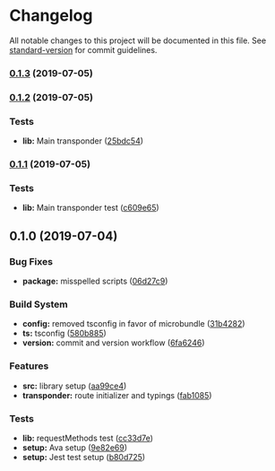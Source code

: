 # Changelog

All notable changes to this project will be documented in this file. See [standard-version](https://github.com/conventional-changelog/standard-version) for commit guidelines.

### [0.1.3](https://github.com/AntJanus/electron-transponder/compare/v0.1.2...v0.1.3) (2019-07-05)



### [0.1.2](https://github.com/AntJanus/electron-transponder/compare/v0.1.1...v0.1.2) (2019-07-05)


### Tests

* **lib:** Main transponder ([25bdc54](https://github.com/AntJanus/electron-transponder/commit/25bdc54))



### [0.1.1](https://github.com/AntJanus/electron-transponder/compare/v0.1.0...v0.1.1) (2019-07-05)


### Tests

* **lib:** Main transponder test ([c609e65](https://github.com/AntJanus/electron-transponder/commit/c609e65))



## 0.1.0 (2019-07-04)


### Bug Fixes

* **package:** misspelled scripts ([06d27c9](https://github.com/AntJanus/electron-transponder/commit/06d27c9))


### Build System

* **config:** removed tsconfig in favor of microbundle ([31b4282](https://github.com/AntJanus/electron-transponder/commit/31b4282))
* **ts:** tsconfig ([580b885](https://github.com/AntJanus/electron-transponder/commit/580b885))
* **version:** commit and version workflow ([6fa6246](https://github.com/AntJanus/electron-transponder/commit/6fa6246))


### Features

* **src:** library setup ([aa99ce4](https://github.com/AntJanus/electron-transponder/commit/aa99ce4))
* **transponder:** route initializer and typings ([fab1085](https://github.com/AntJanus/electron-transponder/commit/fab1085))


### Tests

* **lib:** requestMethods test ([cc33d7e](https://github.com/AntJanus/electron-transponder/commit/cc33d7e))
* **setup:** Ava setup ([9e82e69](https://github.com/AntJanus/electron-transponder/commit/9e82e69))
* **setup:** Jest test setup ([b80d725](https://github.com/AntJanus/electron-transponder/commit/b80d725))
